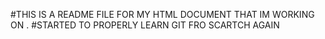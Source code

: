 #THIS IS A README FILE FOR MY HTML DOCUMENT THAT IM WORKING ON .
#STARTED TO PROPERLY LEARN GIT FRO SCARTCH AGAIN
